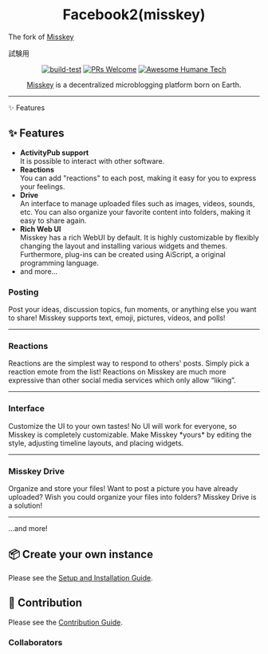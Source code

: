 
<h1 align="center">Facebook2(misskey)</h1>

The fork of [Misskey](https://github.com/syuilo/misskey)

試験用

<div align="center">

[![build-test](https://github.com/tebukuro-facebook/misskey/workflows/docker-build/badge.svg)](https://github.com/tebukuro-facebook/misskey/actions/workflows/docker-build.yml)
[![PRs Welcome](https://img.shields.io/badge/PRs-welcome-brightgreen.svg?style=for-the-badge&logo=github)](http://makeapullrequest.com)
[![Awesome Humane Tech](https://raw.githubusercontent.com/humanetech-community/awesome-humane-tech/main/humane-tech-badge.svg?sanitize=true)](https://github.com/humanetech-community/awesome-humane-tech)

<a href="https://join.misskey.page/">Misskey</a> is a decentralized microblogging platform born on Earth.

</div>

---
:sparkles: Features

## ✨ Features
- **ActivityPub support**\
	It is possible to interact with other software.
- **Reactions**\
	You can add "reactions" to each post, making it easy for you to express your feelings.
- **Drive**\
	An interface to manage uploaded files such as images, videos, sounds, etc.
	You can also organize your favorite content into folders, making it easy to share again.
- **Rich Web UI**\
	Misskey has a rich WebUI by default.
	It is highly customizable by flexibly changing the layout and installing various widgets and themes.
	Furthermore, plug-ins can be created using AiScript, a original programming language.
- and more...

<h3>Posting</h3>
<p>
Post your ideas, discussion topics, fun moments, or anything else you want to share! Misskey supports text, emoji, pictures, videos, and polls!
</p>

---

<h3 >Reactions</h3>
<p>
Reactions are the simplest way to respond to others' posts. Simply pick a reaction emote from the list! Reactions on Misskey are much more expressive than other social media services which only allow “liking”.
</p>

---

<h3>Interface</h3>
<p>
Customize the UI to your own tastes! No UI will work for everyone, so Misskey is completely customizable. Make Misskey *yours* by editing the style, adjusting timeline layouts, and placing widgets.
</p>

---

<h3>Misskey Drive</h3>
<p>
Organize and store your files! Want to post a picture you have already uploaded? Wish you could organize your files into folders? Misskey Drive is a solution!
</p>

---

...and more!

:package: Create your own instance
----------------------------------------------------------------
Please see the [Setup and Installation Guide](https://misskey-hub.net/docs/install.html).

:wrench: Contribution
----------------------------------------------------------------
Please see the [Contribution Guide](./CONTRIBUTING.md).

### Collaborators
